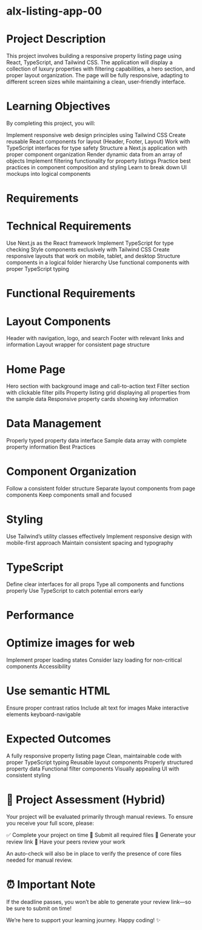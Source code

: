 # alx-listing-app-00
# Project Description
This project involves building a responsive property listing page using React, TypeScript, and Tailwind CSS. The application will display a collection of luxury properties with filtering capabilities, a hero section, and proper layout organization. The page will be fully responsive, adapting to different screen sizes while maintaining a clean, user-friendly interface.

# Learning Objectives
By completing this project, you will:

Implement responsive web design principles using Tailwind CSS
Create reusable React components for layout (Header, Footer, Layout)
Work with TypeScript interfaces for type safety
Structure a Next.js application with proper component organization
Render dynamic data from an array of objects
Implement filtering functionality for property listings
Practice best practices in component composition and styling
Learn to break down UI mockups into logical components
# Requirements
# Technical Requirements
Use Next.js as the React framework
Implement TypeScript for type checking
Style components exclusively with Tailwind CSS
Create responsive layouts that work on mobile, tablet, and desktop
Structure components in a logical folder hierarchy
Use functional components with proper TypeScript typing
# Functional Requirements
# Layout Components

Header with navigation, logo, and search
Footer with relevant links and information
Layout wrapper for consistent page structure
# Home Page

Hero section with background image and call-to-action text
Filter section with clickable filter pills
Property listing grid displaying all properties from the sample data
Responsive property cards showing key information
# Data Management

Properly typed property data interface
Sample data array with complete property information
Best Practices
# Component Organization

Follow a consistent folder structure
Separate layout components from page components
Keep components small and focused
# Styling

Use Tailwind’s utility classes effectively
Implement responsive design with mobile-first approach
Maintain consistent spacing and typography
# TypeScript

Define clear interfaces for all props
Type all components and functions properly
Use TypeScript to catch potential errors early
# Performance

# Optimize images for web
Implement proper loading states
Consider lazy loading for non-critical components
Accessibility

# Use semantic HTML
Ensure proper contrast ratios
Include alt text for images
Make interactive elements keyboard-navigable
# Expected Outcomes
A fully responsive property listing page
Clean, maintainable code with proper TypeScript typing
Reusable layout components
Properly structured property data
Functional filter components
Visually appealing UI with consistent styling
# 📝 Project Assessment (Hybrid)
Your project will be evaluated primarily through manual reviews. To ensure you receive your full score, please:

✅ Complete your project on time
📄 Submit all required files
🔗 Generate your review link
👥 Have your peers review your work

An auto-check will also be in place to verify the presence of core files needed for manual review.

# ⏰ Important Note
If the deadline passes, you won’t be able to generate your review link—so be sure to submit on time!

We’re here to support your learning journey. Happy coding! ✨